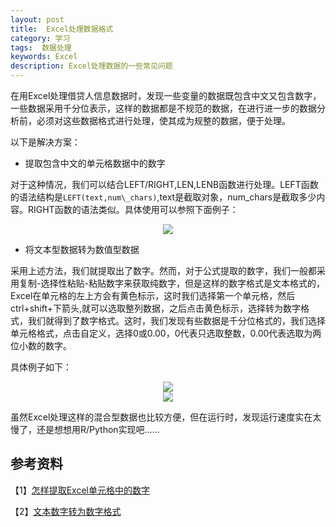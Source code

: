 ```yaml
---
layout: post
title:  Excel处理数据格式
category: 学习
tags:  数据处理        
keywords: Excel 
description: Excel处理数据的一些常见问题
---
```


在用Excel处理借贷人信息数据时，发现一些变量的数据既包含中文又包含数字，一些数据采用千分位表示，这样的数据都是不规范的数据，在进行进一步的数据分析前，必须对这些数据格式进行处理，使其成为规整的数据，便于处理。

以下是解决方案：

* 提取包含中文的单元格数据中的数字

对于这种情况，我们可以结合LEFT/RIGHT,LEN,LENB函数进行处理。LEFT函数的语法结构是`LEFT(text,num\_chars)`,text是截取对象，num\_chars是截取多少内容。RIGHT函数的语法类似。具体使用可以参照下面例子：

<div align="center"><img src="http://7xo51k.com1.z0.glb.clouddn.com/ExcelExcel-1.jpg-wx"  ></div>

* 将文本型数据转为数值型数据

采用上述方法，我们就提取出了数字。然而，对于公式提取的数字，我们一般都采用复制-选择性粘贴-粘贴数字来获取纯数字，但是这样的数字格式是文本格式的，Excel在单元格的左上方会有黄色标示，这时我们选择第一个单元格，然后ctrl+shift+下箭头,就可以选取整列数据，之后点击黄色标示，选择转为数字格式，我们就得到了数字格式。这时，我们发现有些数据是千分位格式的，我们选择单元格格式，点击自定义，选择0或0.00，0代表只选取整数，0.00代表选取为两位小数的数字。

具体例子如下：

<div align="center"><img src="http://7xo51k.com1.z0.glb.clouddn.com/ExcelExcel-3.jpg-wx"  ></div>

<div align="center"><img src="http://7xo51k.com1.z0.glb.clouddn.com/ExcelExcel-2.jpg-wx"  ></div>

虽然Excel处理这样的混合型数据也比较方便，但在运行时，发现运行速度实在太慢了，还是想想用R/Python实现吧……


## 参考资料

【1】[怎样提取Excel单元格中的数字](http://jingyan.baidu.com/article/ff411625ad0f6612e48237be.html)

【2】[文本数字转为数字格式](http://www.pep.com.cn/xxjs/jszj/jsjl/201011/t20101112_969571.htm)
